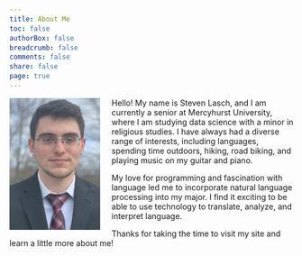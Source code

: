 ```yaml
---
title: About Me
toc: false
authorBox: false
breadcrumb: false
comments: false
share: false
page: true
---
```


<img align="left" style="padding: 0px 20px 0px 0px;" src="https://raw.githubusercontent.com/s-lasch/s-lasch.github.io/main/images/profile_pic.jpg"  width="32%" height="35%">

Hello! My name is Steven Lasch, and I am currently a senior at Mercyhurst University, where I am studying data science with a minor in religious studies. I have always had a diverse range of interests, including languages, spending time outdoors, hiking, road biking, and playing music on my guitar and piano.

My love for programming and fascination with language led me to incorporate natural language processing into my major. I find it exciting to be able to use technology to translate, analyze, and interpret language. 

Thanks for taking the time to visit my site and learn a little more about me!
